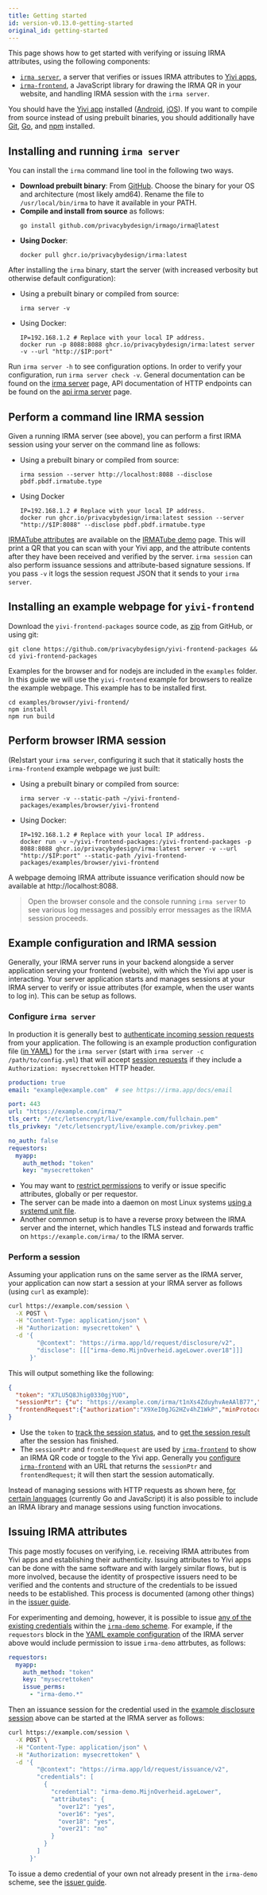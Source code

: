 ```yaml
---
title: Getting started
id: version-v0.13.0-getting-started
original_id: getting-started
---
```


This page shows how to get started with verifying or issuing IRMA attributes, using the following components:

 * [`irma server`](irma-server.md), a server that verifies or issues IRMA attributes to [Yivi apps](yivi-app.md),
 * [`irma-frontend`](irma-frontend.md), a JavaScript library for drawing the IRMA QR in your website, and handling IRMA session with the `irma server`.

You should have the [Yivi app](yivi-app.md) installed ([Android](https://play.google.com/store/apps/details?id=org.irmacard.cardemu), [iOS](https://itunes.apple.com/nl/app/irma-authentication/id1294092994)). If you want to compile from source instead of using prebuilt binaries, you should additionally have [Git](https://git-scm.com/), [Go](https://golang.org/doc/install), and [npm](https://docs.npmjs.com/cli/npm) installed.


## Installing and running `irma server`
You can install the `irma` command line tool in the following two ways.

* **Download prebuilt binary**: From [GitHub](https://github.com/privacybydesign/irmago/releases/latest). Choose the binary for your OS and architecture (most likely amd64). Rename the file to `/usr/local/bin/irma` to have it available in your PATH.
* **Compile and install from source** as follows:
  ```shell
  go install github.com/privacybydesign/irmago/irma@latest
  ```
* **Using Docker**:
  ```shell
  docker pull ghcr.io/privacybydesign/irma:latest
  ```

After installing the `irma` binary, start the server (with increased verbosity but otherwise default configuration):
* Using a prebuilt binary or compiled from source:
  ```shell
  irma server -v
  ```
* Using Docker:
  ```shell
  IP=192.168.1.2 # Replace with your local IP address.
  docker run -p 8088:8088 ghcr.io/privacybydesign/irma:latest server -v --url "http://$IP:port"
  ```

Run `irma server -h` to see configuration options. In order to verify your configuration, run `irma server check -v`. General documentation can be found on the [irma server](irma-server.md) page, API documentation of HTTP endpoints can be found on the [api irma server](api-irma-server.md) page.

## Perform a command line IRMA session
Given a running IRMA server (see above), you can perform a first IRMA session using your server on the command line as follows:
* Using a prebuilt binary or compiled from source:
  ```shell
  irma session --server http://localhost:8088 --disclose pbdf.pbdf.irmatube.type
  ```
* Using Docker
  ```shell
  IP=192.168.1.2 # Replace with your local IP address.
  docker run ghcr.io/privacybydesign/irma:latest session --server "http://$IP:8088" --disclose pbdf.pbdf.irmatube.type
  ```
[IRMATube attributes](https://privacybydesign.foundation/attribute-index/en/pbdf.pbdf.irmatube.html) are available on the [IRMATube demo](https://privacybydesign.foundation/demo/irmaTube/) page. This will print a QR that you can scan with your Yivi app, and the attribute contents after they have been received and verified by the server. `irma session` can also perform issuance sessions and attribute-based signature sessions. If you pass  `-v` it logs the session request JSON that it sends to your `irma server`.


## Installing an example webpage for `yivi-frontend`
Download the `yivi-frontend-packages` source code, as [zip](https://github.com/privacybydesign/yivi-frontend-packages/archive/master.zip) from GitHub, or using git:
```shell
git clone https://github.com/privacybydesign/yivi-frontend-packages && cd yivi-frontend-packages
```

Examples for the browser and for nodejs are included in the `examples` folder. In this guide we will use the `yivi-frontend` example for browsers to realize the example webpage. This example has to be installed first.
```shell
cd examples/browser/yivi-frontend/
npm install
npm run build
```

## Perform browser IRMA session

(Re)start your `irma server`, configuring it such that it statically hosts the `irma-frontend` example webpage we just built:
* Using a prebuilt binary or compiled from source:
  ```shell
  irma server -v --static-path ~/yivi-frontend-packages/examples/browser/yivi-frontend
  ```
* Using Docker:
  ```shell
  IP=192.168.1.2 # Replace with your local IP address.
  docker run -v ~/yivi-frontend-packages:/yivi-frontend-packages -p 8088:8088 ghcr.io/privacybydesign/irma:latest server -v --url "http://$IP:port" --static-path /yivi-frontend-packages/examples/browser/yivi-frontend
  ```
A webpage demoing IRMA attribute issuance verification should now be available at http://localhost:8088.

> Open the browser console and the console running `irma server` to see various log messages and possibly error messages as the IRMA session proceeds.

## Example configuration and IRMA session

Generally, your IRMA server runs in your backend alongside a server application serving your frontend (website), with which the Yivi app user is interacting. Your server application starts and manages sessions at your IRMA server to verify or issue attributes (for example, when the user wants to log in). This can be setup as follows.

### Configure `irma server`

In production it is generally best to [authenticate incoming session requests](irma-server.md#requestor-authentication) from your application. The following is an example production configuration file ([in YAML](irma-server.md#configuring)) for the `irma server` (start with `irma server -c /path/to/config.yml`) that will accept [session requests](session-requests.md) if they include a `Authorization: mysecrettoken` HTTP header.

```yaml
production: true
email: "example@example.com"  # see https://irma.app/docs/email

port: 443
url: "https://example.com/irma/"
tls_cert: "/etc/letsencrypt/live/example.com/fullchain.pem"
tls_privkey: "/etc/letsencrypt/live/example.com/privkey.pem"

no_auth: false
requestors:
  myapp:
    auth_method: "token"
    key: "mysecrettoken"
```

* You may want to [restrict permissions](irma-server.md/#permissions) to verify or issue specific attributes, globally or per requestor.
* The server can be made into a daemon on most Linux systems [using a systemd unit file](irma-server.md#running-as-daemon).
* Another common setup is to have a reverse proxy between the IRMA server and the internet, which handles TLS instead and forwards traffic on `https://example.com/irma/` to the IRMA server.

### Perform a session

Assuming your application runs on the same server as the IRMA server, your application can now start a session at your IRMA server as follows (using `curl` as example):

```bash
curl https://example.com/session \
  -X POST \
  -H "Content-Type: application/json" \
  -H "Authorization: mysecrettoken" \
  -d '{
        "@context": "https://irma.app/ld/request/disclosure/v2",
        "disclose": [[["irma-demo.MijnOverheid.ageLower.over18"]]]
      }'
```

This will output something like the following:

```json
{
  "token": "X7LU5Q8Jhig0330gjYUO",
  "sessionPtr": {"u": "https://example.com/irma/t1nXs4ZduyhvAeAAlB77","irmaqr": "disclosing"},
  "frontendRequest":{"authorization":"X9XeI0gJG2HZv4hZ1WkP","minProtocolVersion":"1.0","maxProtocolVersion":"1.1"}
}
```

* Use the `token` to [track the session status](api-irma-server.md#get-session-token-status), and to [get the session result](api-irma-server.md#get-session-token-result) after the session has finished.
* The `sessionPtr` and `frontendRequest` are used by [`irma-frontend`](api-irma-frontend.md) to show an IRMA QR code or toggle to the Yivi app. Generally you [configure `irma-frontend`](https://github.com/privacybydesign/irma-frontend-packages/tree/master/plugins/irma-client#usage) with an URL that returns the `sessionPtr` and `frontendRequest`; it will then start the session automatically.

Instead of managing sessions with HTTP requests as shown here, [for certain languages](irma-backend.md) (currently Go and JavaScript) it is also possible to include an IRMA library and manage sessions using function invocations.

## Issuing IRMA attributes

This page mostly focuses on verifying, i.e. receiving IRMA attributes from Yivi apps and establishing their authenticity. Issuing attributes to Yivi apps can be done with the same software and with largely similar flows, but is more involved, because the identity of prospective issuers need to be verified and the contents and structure of the credentials to be issued needs to be established. This process is documented (among other things) in the [issuer guide](issuer.md).

For experimenting and demoing, however, it is possible to issue [any of the existing credentials](https://privacybydesign.foundation/attribute-index/en/irma-demo.html) within the [`irma-demo` scheme](schemes.md). For example, if the `requestors` block in the [YAML example configuration](#configure-irma-server) of the IRMA server above would include permission to issue `irma-demo` attrbutes, as follows:

```yaml
requestors:
  myapp:
    auth_method: "token"
    key: "mysecrettoken"
    issue_perms:
      - "irma-demo.*"
```

Then an issuance session for the credential used in the [example disclosure session](#perform-a-session) above can be started at the IRMA server as follows:

```bash
curl https://example.com/session \
  -X POST \
  -H "Content-Type: application/json" \
  -H "Authorization: mysecrettoken" \
  -d '{
        "@context": "https://irma.app/ld/request/issuance/v2",
        "credentials": [
          {
            "credential": "irma-demo.MijnOverheid.ageLower",
            "attributes": {
              "over12": "yes",
              "over16": "yes",
              "over18": "yes",
              "over21": "no"
            }
          }
        ]
      }'
```

To issue a demo credential of your own not already present in the `irma-demo` scheme, see the [issuer guide](issuer.md).
